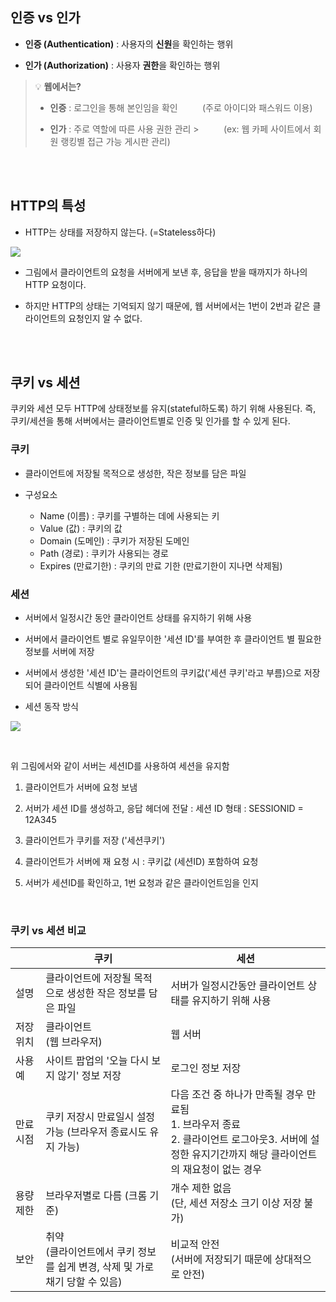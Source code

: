 ## 인증 vs 인가

- **인증 (Authentication)** : 사용자의 **신원**을 확인하는 행위

- **인가 (Authorization)** : 사용자 **권한**을 확인하는 행위

> 💡 **웹에서는?**
> - **인증** : 로그인을 통해 본인임을 확인
    &nbsp;&nbsp;&nbsp;&nbsp;&nbsp;&nbsp;&nbsp;&nbsp;&nbsp;(주로 아이디와 패스워드 이용)<br>
>
> - **인가** : 주로 역할에 따른 사용 권한 관리
    > &nbsp;&nbsp;&nbsp;&nbsp;&nbsp;&nbsp;&nbsp;&nbsp;&nbsp;(ex: 웹 카페 사이트에서 회원 랭킹별 접근 가능 게시판 관리)


<br>
<br>

## HTTP의 특성

- HTTP는 상태를 저장하지 않는다. (=Stateless하다)

![](https://velog.velcdn.com/images/sw_smj/post/89e5269e-6c87-4ecd-b2d7-9225ea5a12ed/image.png)


- 그림에서 클라이언트의 요청을 서버에게 보낸 후, 응답을 받을 때까지가 하나의 HTTP 요청이다.

- 하지만 HTTP의 상태는 기억되지 않기 때문에, 웹 서버에서는 1번이 2번과 같은 클라이언트의 요청인지 알 수 없다.

<br>
<br>

## 쿠키 vs 세션

쿠키와 세션 모두 HTTP에 상태정보를 유지(stateful하도록) 하기 위해 사용된다. 즉, 쿠키/세션을 통해 서버에서는 클라이언트별로 인증 및 인가를 할 수 있게 된다.

### 쿠키

- 클라이언트에 저장될 목적으로 생성한, 작은 정보를 담은 파일


- 구성요소
    - Name (이름) : 쿠키를 구별하는 데에 사용되는 키
    - Value (값) : 쿠키의 값
    - Domain (도메인) : 쿠키가 저장된 도메인
    - Path (경로) : 쿠키가 사용되는 경로
    - Expires (만료기한) : 쿠키의 만료 기한 (만료기한이 지나면 삭제됨)

### 세션

- 서버에서 일정시간 동안 클라이언트 상태를 유지하기 위해 사용


- 서버에서 클라이언트 별로 유일무이한 '세션 ID'를 부여한 후 클라이언트 별 필요한 정보를 서버에 저장


- 서버에서 생성한 '세션 ID'는 클라이언트의 쿠키값('세션 쿠키'라고 부름)으로 저장되어 클라이언트 식별에 사용됨


- 세션 동작 방식

![](https://velog.velcdn.com/images/sw_smj/post/21e3bf61-87d5-4b57-b06d-6b0f0f1bbf7d/image.png)

<br>

위 그림에서와 같이 서버는 세션ID를 사용하여 세션을 유지함

1. 클라이언트가 서버에 요청 보냄

2. 서버가 세션 ID를 생성하고, 응답 헤더에 전달
   : 세션 ID 형태 : SESSIONID = 12A345

3. 클라이언트가 쿠키를 저장 ('세션쿠키')

4. 클라이언트가 서버에 재 요청 시
   : 쿠키값 (세션ID) 포함하여 요청

5. 서버가 세션ID를 확인하고, 1번 요청과 같은 클라이언트임을 인지


<br>

### 쿠키 vs 세션 비교

|  | 쿠키 | 세션 |
| -- | -- | -- |
| 설명 | 클라이언트에 저장될 목적으로 생성한 작은 정보를 담은 파일 | 서버가 일정시간동안 클라이언트 상태를 유지하기 위해 사용 |
| 저장 위치 | 클라이언트<br>(웹 브라우저) | 웹 서버 |
| 사용 예 | 사이트 팝업의 '오늘 다시 보지 않기' 정보 저장 | 로그인 정보 저장 |
| 만료 시점 | 쿠키 저장시 만료일시 설정 가능 (브라우저 종료시도 유지 가능) | 다음 조건 중 하나가 만족될 경우 만료됨<br>1. 브라우저 종료<br>2. 클라이언트 로그아웃<be>3. 서버에 설정한 유지기간까지 해당 클라이언트의 재요청이 없는 경우|
| 용량 제한 | 브라우저별로 다름 (크롬 기준) | 개수 제한 없음<br>(단, 세션 저장소 크기 이상 저장 불가)|
| 보안 | 취약<br>(클라이언트에서 쿠키 정보를 쉽게 변경, 삭제 및 가로채기 당할 수 있음) | 비교적 안전<br>(서버에 저장되기 때문에 상대적으로 안전)|

